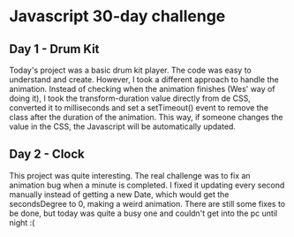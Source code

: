 # Javascript 30-day challenge 
 ## Day 1 - Drum Kit 
 Today's project was a basic drum kit player. The code was easy to understand and create. However, I took a different approach to handle the animation. Instead of checking when the animation finishes (Wes' way of doing it), I took the transform-duration value directly from de CSS, converted it to milliseconds and set a setTimeout() event to remove the class after the duration of the animation. This way, if someone changes the value in the CSS, the Javascript will be automatically updated.  
 ## Day 2 - Clock
 This project was quite interesting. The real challenge was to fix an animation bug when a minute is completed. I fixed it updating every second manually instead of getting a new Date, which would get the secondsDegree to 0, making a weird animation. There are still some fixes to be done, but today was quite a busy one and couldn't get into the pc until night :( 